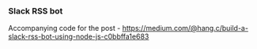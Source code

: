 ### Slack RSS bot

Accompanying code for the post - https://medium.com/@hang.c/build-a-slack-rss-bot-using-node-js-c0bbffa1e683